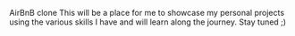 AirBnB clone
This will be a place for me to showcase
my personal projects using the various skills
 I have and will learn along the journey. Stay tuned ;)
